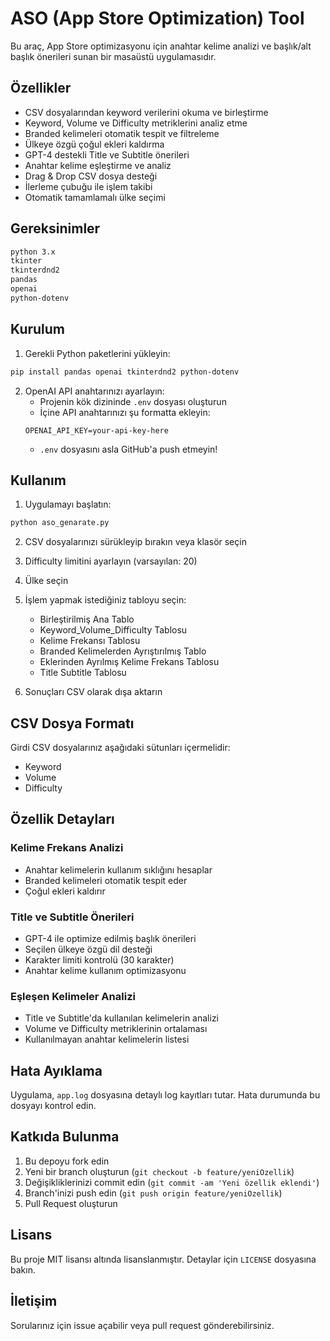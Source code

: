 # ASO (App Store Optimization) Tool

Bu araç, App Store optimizasyonu için anahtar kelime analizi ve başlık/alt başlık önerileri sunan bir masaüstü uygulamasıdır.

## Özellikler

- CSV dosyalarından keyword verilerini okuma ve birleştirme
- Keyword, Volume ve Difficulty metriklerini analiz etme
- Branded kelimeleri otomatik tespit ve filtreleme
- Ülkeye özgü çoğul ekleri kaldırma
- GPT-4 destekli Title ve Subtitle önerileri
- Anahtar kelime eşleştirme ve analiz
- Drag & Drop CSV dosya desteği
- İlerleme çubuğu ile işlem takibi
- Otomatik tamamlamalı ülke seçimi

## Gereksinimler

```bash
python 3.x
tkinter
tkinterdnd2
pandas
openai
python-dotenv
```

## Kurulum

1. Gerekli Python paketlerini yükleyin:
```bash
pip install pandas openai tkinterdnd2 python-dotenv
```

2. OpenAI API anahtarınızı ayarlayın:
   - Projenin kök dizininde `.env` dosyası oluşturun
   - İçine API anahtarınızı şu formatta ekleyin:
   ```
   OPENAI_API_KEY=your-api-key-here
   ```
   - `.env` dosyasını asla GitHub'a push etmeyin!

## Kullanım

1. Uygulamayı başlatın:
```bash
python aso_genarate.py
```

2. CSV dosyalarınızı sürükleyip bırakın veya klasör seçin

3. Difficulty limitini ayarlayın (varsayılan: 20)

4. Ülke seçin

5. İşlem yapmak istediğiniz tabloyu seçin:
   - Birleştirilmiş Ana Tablo
   - Keyword_Volume_Difficulty Tablosu
   - Kelime Frekansı Tablosu
   - Branded Kelimelerden Ayrıştırılmış Tablo
   - Eklerinden Ayrılmış Kelime Frekans Tablosu
   - Title Subtitle Tablosu

6. Sonuçları CSV olarak dışa aktarın

## CSV Dosya Formatı

Girdi CSV dosyalarınız aşağıdaki sütunları içermelidir:
- Keyword
- Volume
- Difficulty

## Özellik Detayları

### Kelime Frekans Analizi
- Anahtar kelimelerin kullanım sıklığını hesaplar
- Branded kelimeleri otomatik tespit eder
- Çoğul ekleri kaldırır

### Title ve Subtitle Önerileri
- GPT-4 ile optimize edilmiş başlık önerileri
- Seçilen ülkeye özgü dil desteği
- Karakter limiti kontrolü (30 karakter)
- Anahtar kelime kullanım optimizasyonu

### Eşleşen Kelimeler Analizi
- Title ve Subtitle'da kullanılan kelimelerin analizi
- Volume ve Difficulty metriklerinin ortalaması
- Kullanılmayan anahtar kelimelerin listesi

## Hata Ayıklama

Uygulama, `app.log` dosyasına detaylı log kayıtları tutar. Hata durumunda bu dosyayı kontrol edin.

## Katkıda Bulunma

1. Bu depoyu fork edin
2. Yeni bir branch oluşturun (`git checkout -b feature/yeniOzellik`)
3. Değişikliklerinizi commit edin (`git commit -am 'Yeni özellik eklendi'`)
4. Branch'inizi push edin (`git push origin feature/yeniOzellik`)
5. Pull Request oluşturun

## Lisans

Bu proje MIT lisansı altında lisanslanmıştır. Detaylar için `LICENSE` dosyasına bakın.

## İletişim

Sorularınız için issue açabilir veya pull request gönderebilirsiniz. 